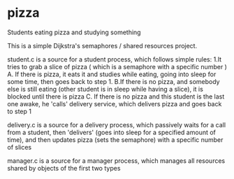 # pizza
Students eating pizza and studying something

This is a simple Dijkstra's semaphores / shared resources project.

student.c is a source for a  student process, which follows simple rules:
  1.It tries to grab a slice of pizza ( which is a semaphore with a specific number )
    A. If there is pizza, it eats it and studies while eating, going into sleep for some time, then goes back to step 1.
    B.If there is no pizza, and somebody else is still eating (other student is in sleep while having a slice), it is blocked until there is pizza
    C. If there is no pizza and this student is the last one awake, he 'calls' delivery service, which delivers pizza and goes back to step 1
    
delivery.c is a source for a delivery process, which passively waits for a call from a student, then 'delivers' (goes into sleep for a specified amount of time), and then updates pizza (sets the semaphore) with a specific number of slices 

manager.c is a source for a manager process, which manages all resources shared by objects of the first two types
